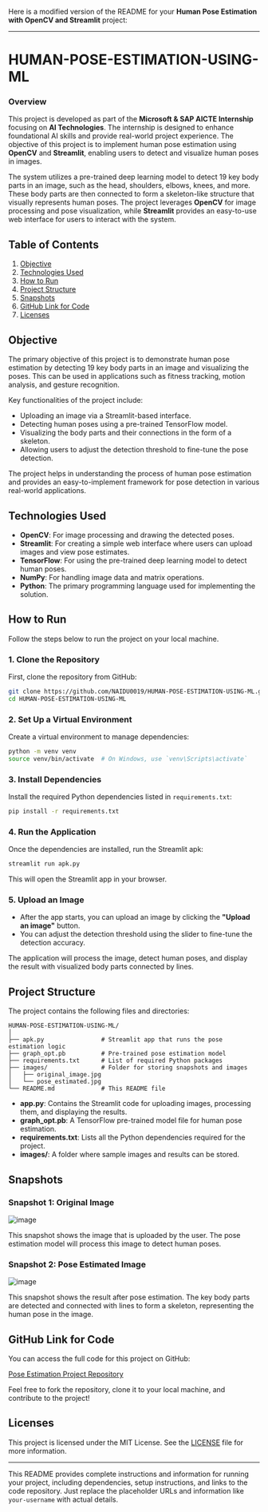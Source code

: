 Here is a modified version of the README for your **Human Pose Estimation with OpenCV and Streamlit** project:

---

# HUMAN-POSE-ESTIMATION-USING-ML

### Overview

This project is developed as part of the **Microsoft & SAP AICTE Internship** focusing on **AI Technologies**. The internship is designed to enhance foundational AI skills and provide real-world project experience. The objective of this project is to implement human pose estimation using **OpenCV** and **Streamlit**, enabling users to detect and visualize human poses in images.

The system utilizes a pre-trained deep learning model to detect 19 key body parts in an image, such as the head, shoulders, elbows, knees, and more. These body parts are then connected to form a skeleton-like structure that visually represents human poses. The project leverages **OpenCV** for image processing and pose visualization, while **Streamlit** provides an easy-to-use web interface for users to interact with the system.

## Table of Contents

1. [Objective](#objective)
2. [Technologies Used](#technologies-used)
3. [How to Run](#how-to-run)
4. [Project Structure](#project-structure)
5. [Snapshots](#snapshots)
6. [GitHub Link for Code](#github-link-for-code)
7. [Licenses](#licenses)

## Objective

The primary objective of this project is to demonstrate human pose estimation by detecting 19 key body parts in an image and visualizing the poses. This can be used in applications such as fitness tracking, motion analysis, and gesture recognition.

Key functionalities of the project include:
- Uploading an image via a Streamlit-based interface.
- Detecting human poses using a pre-trained TensorFlow model.
- Visualizing the body parts and their connections in the form of a skeleton.
- Allowing users to adjust the detection threshold to fine-tune the pose detection.

The project helps in understanding the process of human pose estimation and provides an easy-to-implement framework for pose detection in various real-world applications.

## Technologies Used

- **OpenCV**: For image processing and drawing the detected poses.
- **Streamlit**: For creating a simple web interface where users can upload images and view pose estimates.
- **TensorFlow**: For using the pre-trained deep learning model to detect human poses.
- **NumPy**: For handling image data and matrix operations.
- **Python**: The primary programming language used for implementing the solution.

## How to Run

Follow the steps below to run the project on your local machine.

### 1. Clone the Repository

First, clone the repository from GitHub:

```bash
git clone https://github.com/NAIDU0019/HUMAN-POSE-ESTIMATION-USING-ML.git
cd HUMAN-POSE-ESTIMATION-USING-ML
```

### 2. Set Up a Virtual Environment

Create a virtual environment to manage dependencies:

```bash
python -m venv venv
source venv/bin/activate  # On Windows, use `venv\Scripts\activate`
```

### 3. Install Dependencies

Install the required Python dependencies listed in `requirements.txt`:

```bash
pip install -r requirements.txt
```

### 4. Run the Application

Once the dependencies are installed, run the Streamlit apk:

```bash
streamlit run apk.py
```

This will open the Streamlit app in your browser.

### 5. Upload an Image

- After the app starts, you can upload an image by clicking the **"Upload an image"** button.
- You can adjust the detection threshold using the slider to fine-tune the detection accuracy.

The application will process the image, detect human poses, and display the result with visualized body parts connected by lines.

## Project Structure

The project contains the following files and directories:

```
HUMAN-POSE-ESTIMATION-USING-ML/
│
├── apk.py                # Streamlit app that runs the pose estimation logic
├── graph_opt.pb          # Pre-trained pose estimation model
├── requirements.txt      # List of required Python packages
├── images/               # Folder for storing snapshots and images
│   ├── original_image.jpg
│   └── pose_estimated.jpg
└── README.md             # This README file
```

- **app.py**: Contains the Streamlit code for uploading images, processing them, and displaying the results.
- **graph_opt.pb**: A TensorFlow pre-trained model file for human pose estimation.
- **requirements.txt**: Lists all the Python dependencies required for the project.
- **images/**: A folder where sample images and results can be stored.

## Snapshots

### Snapshot 1: Original Image
![image](https://github.com/user-attachments/assets/ea2c8eb9-93e6-4cb0-aac8-bcdaf5598d76)

This snapshot shows the image that is uploaded by the user. The pose estimation model will process this image to detect human poses.

### Snapshot 2: Pose Estimated Image
![image](https://github.com/user-attachments/assets/6a766ac5-1343-4f13-b2a0-da8f5c1dab4a)


This snapshot shows the result after pose estimation. The key body parts are detected and connected with lines to form a skeleton, representing the human pose in the image.

## GitHub Link for Code

You can access the full code for this project on GitHub:

[Pose Estimation Project Repository](https://github.com/NAIDU0019/HUMAN-POSE-ESTIMATION-USING-ML)

Feel free to fork the repository, clone it to your local machine, and contribute to the project!

## Licenses

This project is licensed under the MIT License. See the [LICENSE](LICENSE) file for more information.

---

This README provides complete instructions and information for running your project, including dependencies, setup instructions, and links to the code repository. Just replace the placeholder URLs and information like `your-username` with actual details.

